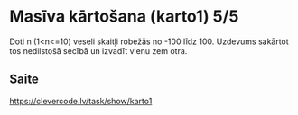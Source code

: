# Masīva kārtošana (karto1) 5/5
Doti n (1<n<=10) veseli skaitļi robežās no -100 līdz 100. Uzdevums sakārtot tos nedilstošā secībā un izvadīt vienu zem otra.
## Saite
https://clevercode.lv/task/show/karto1